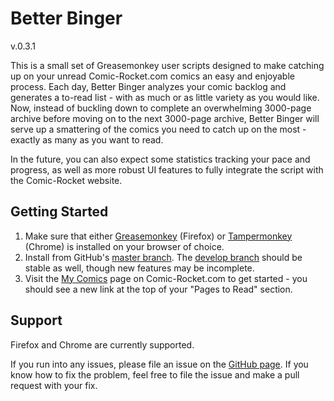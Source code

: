 # Better Binger 
v.0.3.1

This is a small set of Greasemonkey user scripts designed to make catching up on your unread Comic-Rocket.com comics an easy and enjoyable process.  Each day, Better Binger analyzes your comic backlog and generates a to-read list - with as much or as little variety as you would like.  Now, instead of buckling down to complete an overwhelming 3000-page archive before moving on to the next 3000-page archive, Better Binger will serve up a smattering of the comics you need to catch up on the most - exactly as many as you want to read.

In the future, you can also expect some statistics tracking your pace and progress, as well as more robust UI features to fully integrate the script with the Comic-Rocket website.

## Getting Started
1.  Make sure that either [Greasemonkey](https://addons.mozilla.org/en-US/firefox/addon/greasemonkey/) (Firefox) or [Tampermonkey](https://chrome.google.com/webstore/detail/tampermonkey/dhdgffkkebhmkfjojejmpbldmpobfkfo?hl=en) (Chrome) is installed on your browser of choice.
2.  Install from GitHub's [master branch](https://github.com/Deathmagus/Better-Binger/raw/master/Better_Binger.user.js).  The [develop branch](https://github.com/Deathmagus/Better-Binger/raw/develop/Better_Binger.user.js) should be stable as well, though new features may be incomplete.
3.  Visit the [My Comics](https://www.comic-rocket.com/) page on Comic-Rocket.com to get started - you should see a new link at the top of your "Pages to Read" section.

## Support
Firefox and Chrome are currently supported.

If you run into any issues, please file an issue on the [GitHub page](https://github.com/Deathmagus/Better-Binger).  If you know how to fix the problem, feel free to file the issue and make a pull request with your fix.